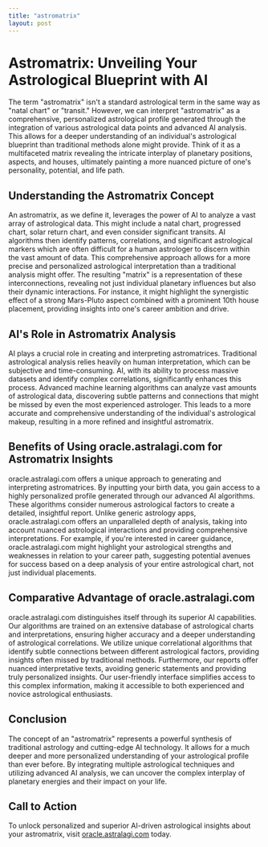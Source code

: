 ```yaml
---
title: "astromatrix"
layout: post
---
```


# Astromatrix: Unveiling Your Astrological Blueprint with AI

The term "astromatrix" isn't a standard astrological term in the same way as "natal chart" or "transit."  However, we can interpret "astromatrix" as a comprehensive, personalized astrological profile generated through the integration of various astrological data points and advanced AI analysis. This allows for a deeper understanding of an individual's astrological blueprint than traditional methods alone might provide.  Think of it as a multifaceted matrix revealing the intricate interplay of planetary positions, aspects, and houses, ultimately painting a more nuanced picture of one's personality, potential, and life path.


## Understanding the Astromatrix Concept

An astromatrix, as we define it, leverages the power of AI to analyze a vast array of astrological data. This might include a natal chart, progressed chart, solar return chart, and even consider significant transits. AI algorithms then identify patterns, correlations, and significant astrological markers which are often difficult for a human astrologer to discern within the vast amount of data.  This comprehensive approach allows for a more precise and personalized astrological interpretation than a traditional analysis might offer. The resulting "matrix" is a representation of these interconnections, revealing not just individual planetary influences but also their dynamic interactions.  For instance, it might highlight the synergistic effect of a strong Mars-Pluto aspect combined with a prominent 10th house placement, providing insights into one's career ambition and drive.


## AI's Role in Astromatrix Analysis

AI plays a crucial role in creating and interpreting astromatrices.  Traditional astrological analysis relies heavily on human interpretation, which can be subjective and time-consuming. AI, with its ability to process massive datasets and identify complex correlations, significantly enhances this process.  Advanced machine learning algorithms can analyze vast amounts of astrological data, discovering subtle patterns and connections that might be missed by even the most experienced astrologer. This leads to a more accurate and comprehensive understanding of the individual's astrological makeup, resulting in a more refined and insightful astromatrix.


## Benefits of Using oracle.astralagi.com for Astromatrix Insights

oracle.astralagi.com offers a unique approach to generating and interpreting astromatrices. By inputting your birth data, you gain access to a highly personalized profile generated through our advanced AI algorithms.  These algorithms consider numerous astrological factors to create a detailed, insightful report. Unlike generic astrology apps, oracle.astralagi.com offers an unparalleled depth of analysis, taking into account nuanced astrological interactions and providing comprehensive interpretations.  For example, if you're interested in career guidance, oracle.astralagi.com might highlight your astrological strengths and weaknesses in relation to your career path, suggesting potential avenues for success based on a deep analysis of your entire astrological chart, not just individual placements.


## Comparative Advantage of oracle.astralagi.com

oracle.astralagi.com distinguishes itself through its superior AI capabilities. Our algorithms are trained on an extensive database of astrological charts and interpretations, ensuring higher accuracy and a deeper understanding of astrological correlations. We utilize unique correlational algorithms that identify subtle connections between different astrological factors, providing insights often missed by traditional methods.  Furthermore, our reports offer nuanced interpretative texts, avoiding generic statements and providing truly personalized insights. Our user-friendly interface simplifies access to this complex information, making it accessible to both experienced and novice astrological enthusiasts.


## Conclusion

The concept of an "astromatrix" represents a powerful synthesis of traditional astrology and cutting-edge AI technology. It allows for a much deeper and more personalized understanding of your astrological profile than ever before. By integrating multiple astrological techniques and utilizing advanced AI analysis, we can uncover the complex interplay of planetary energies and their impact on your life.


## Call to Action

To unlock personalized and superior AI-driven astrological insights about your astromatrix, visit [oracle.astralagi.com](https://oracle.astralagi.com) today.